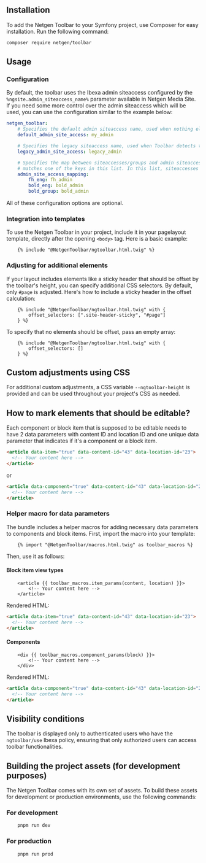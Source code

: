 ## Installation

To add the Netgen Toolbar to your Symfony project, use Composer for easy installation. Run the following command:

```bash
composer require netgen/toolbar
```

## Usage

### Configuration

By default, the toolbar uses the Ibexa admin siteaccess configured by the `%ngsite.admin_siteaccess_name%` parameter
available in Netgen Media Site. If you need some more control over the admin siteaccess which will be used, you can
use the configuration similar to the example below:

```yaml
netgen_toolbar:
    # Specifies the default admin siteaccess name, used when nothing else is configured
    default_admin_site_access: my_admin

    # Specifies the legacy siteaccess name, used when Toolbar detects the usage of Netgen Admin UI
    legacy_admin_site_access: legacy_admin

    # Specifies the map between siteaccesses/groups and admin siteaccess names to be used when current siteaccess
    # matches one of the keys in this list. In this list, siteaccesses have priority over groups.
    admin_site_access_mapping:
        fh_eng: fh_admin
        bold_eng: bold_admin
        bold_group: bold_admin
```

All of these configuration options are optional.

### Integration into templates

To use the Netgen Toolbar in your project, include it in your pagelayout template, directly after the opening `<body>` tag. Here is a basic example:

```twig
    {% include "@NetgenToolbar/ngtoolbar.html.twig" %}
```

### Adjusting for additional elements

If your layout includes elements like a sticky header that should be offset by the toolbar's height, you can specify additional CSS selectors. By default, only `#page` is adjusted. Here's how to include a sticky header in the offset calculation:

```twig
    {% include "@NetgenToolbar/ngtoolbar.html.twig" with {
        offset_selectors: [".site-header-sticky", "#page"]
    } %}
```

To specify that no elements should be offset, pass an empty array:

```twig
    {% include "@NetgenToolbar/ngtoolbar.html.twig" with {
        offset_selectors: []
    } %}
```

## Custom adjustments using CSS

For additional custom adjustments, a CSS variable `--ngtoolbar-height` is provided and can be used throughout your project's CSS as needed.

## How to mark elements that should be editable?

Each component or block item that is supposed to be editable needs to have 2 data parameters with content ID and location ID and one unique data parameter that indicates if it's a component or a block item.

```html
<article data-item="true" data-content-id="43" data-location-id="23">
  <!-- Your content here -->
</article>
```

or

```html
<article data-component="true" data-content-id="43" data-location-id="23">
  <!-- Your content here -->
</article>
```

### Helper macro for data parameters

The bundle includes a helper macros for adding necessary data parameters to components and block items. First, import the macro into your template:

```twig
    {% import "@NetgenToolbar/macros.html.twig" as toolbar_macros %}
```

Then, use it as follows:

#### Block item view types

```twig
    <article {{ toolbar_macros.item_params(content, location) }}>
        <!-- Your content here -->
    </article>
```

Rendered HTML:

```html
<article data-item="true" data-content-id="43" data-location-id="23">
  <!-- Your content here -->
</article>
```

#### Components

```twig
    <div {{ toolbar_macros.component_params(block) }}>
        <!-- Your content here -->
    </div>
```

Rendered HTML:

```html
<article data-component="true" data-content-id="43" data-location-id="23">
  <!-- Your content here -->
</article>
```

## Visibility conditions

The toolbar is displayed only to authenticated users who have the `ngtoolbar/use` Ibexa policy, ensuring that only authorized users can access toolbar functionalities.

## Building the project assets (for development purposes)

The Netgen Toolbar comes with its own set of assets. To build these assets for development or production environments, use the following commands:

### For development

```bash
    pnpm run dev
```

### For production

```bash
    pnpm run prod
```
